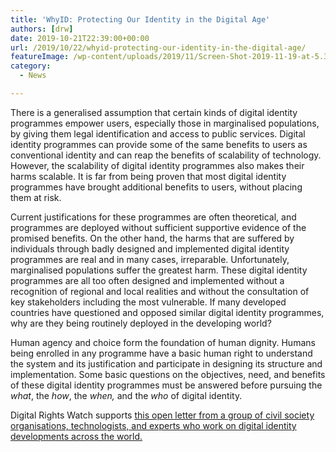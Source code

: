 ```yaml
---
title: 'WhyID: Protecting Our Identity in the Digital Age'
authors: [drw]
date: 2019-10-21T22:39:00+00:00
url: /2019/10/22/whyid-protecting-our-identity-in-the-digital-age/
featureImage: /wp-content/uploads/2019/11/Screen-Shot-2019-11-19-at-5.37.35-pm.png
category:
  - News

---
```

There is a generalised assumption that certain kinds of digital identity programmes empower users, especially those in marginalised populations, by giving them legal identification and access to public services. Digital identity programmes can provide some of the same benefits to users as conventional identity and can reap the benefits of scalability of technology. However, the scalability of digital identity programmes also makes their harms scalable. It is far from being proven that most digital identity programmes have brought additional benefits to users, without placing them at risk.

Current justifications for these programmes are often theoretical, and programmes are deployed without sufficient supportive evidence of the promised benefits. On the other hand, the harms that are suffered by individuals through badly designed and implemented digital identity programmes are real and in many cases, irreparable. Unfortunately, marginalised populations suffer the greatest harm. These digital identity programmes are all too often designed and implemented without a recognition of regional and local realities and without the consultation of key stakeholders including the most vulnerable. If many developed countries have questioned and opposed similar digital identity programmes, why are they being routinely deployed in the developing world?

Human agency and choice form the foundation of human dignity. Humans being enrolled in any programme have a basic human right to understand the system and its justification and participate in designing its structure and implementation. Some basic questions on the objectives, need, and benefits of these digital identity programmes must be answered before pursuing the _what_, the _how_, the _when,_ and the _who_ of digital identity.

Digital Rights Watch supports [this open letter from a group of civil society organisations, technologists, and experts who work on digital identity developments across the world.][1]

 [1]: https://www.accessnow.org/whyid-letter/
